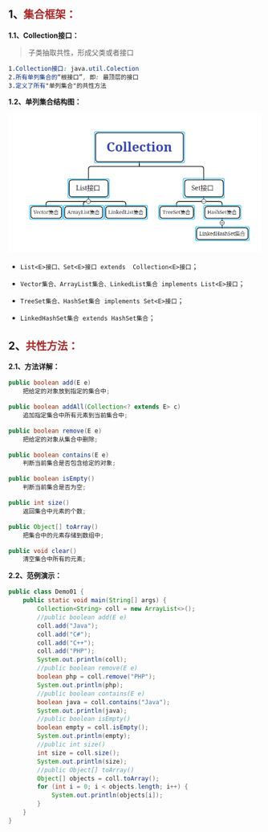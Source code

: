## 1、<span style="color:brown">集合框架：</span>

**1.1、Collection<E>接口：**

> 子类抽取共性，形成父类或者接口

```scss
1.Collection接口: java.util.Colection
2.所有单列集合的“根接口”, 即: 最顶层的接口
3.定义了所有"单列集合"的共性方法
```

**1.2、单列集合结构图：**

<img src="https://raw.githubusercontent.com/root-bine/image/main/Typora-image/%E9%9B%86%E5%90%88%E6%A1%86%E6%9E%B6.png" alt="集合框架" style="zoom: 67%;" />

- `List<E>接口、Set<E>接口 extends  Collection<E>接口`；

- `Vector集合、ArrayList集合、LinkedList集合 implements List<E>接口`；

- `TreeSet集合、HashSet集合 implements Set<E>接口`；

- `LinkedHashSet集合 extends HashSet集合`；

## 2、<span style="color:brown">共性方法：</span>

**2.1、方法详解：**

```java
public boolean add(E e)
    把给定的对象放到指定的集合中;
```

```java
public boolean addAll(Collection<? extends E> c)
    追加指定集合中所有元素到当前集合中;
```

```java
public boolean remove(E e)
    把给定的对象从集合中删除;
```

```java
public boolean contains(E e)
    判断当前集合是否包含给定的对象;
```

```java
public boolean isEmpty()
    判断当前集合是否为空;
```

```java 
public int size()
    返回集合中元素的个数;
```

```java
public Object[] toArray()
    把集合中的元素存储到数组中;
```

```java
public void clear()
    清空集合中所有的元素;
```

**2.2、范例演示：**

```java
public class Demo01 {
    public static void main(String[] args) {
        Collection<String> coll = new ArrayList<>();
        //public boolean add(E e)
        coll.add("Java");
        coll.add("C#");
        coll.add("C++");
        coll.add("PHP");
        System.out.println(coll);
        //public boolean remove(E e)
        boolean php = coll.remove("PHP");
        System.out.println(php);
        //public boolean contains(E e)
        boolean java = coll.contains("Java");
        System.out.println(java);
        //public boolean isEmpty()
        boolean empty = coll.isEmpty();
        System.out.println(empty);
        //public int size()
        int size = coll.size();
        System.out.println(size);
        //public Object[] toArray()
        Object[] objects = coll.toArray();
        for (int i = 0; i < objects.length; i++) {
            System.out.println(objects[i]);
        }
    }
}
```

